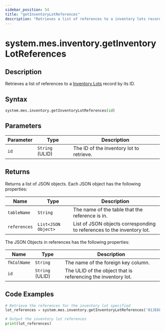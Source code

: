 ```yaml
---
sidebar_position: 54
title: "getInventoryLotReferences"
description: "Retrieves a list of references to a inventory lots record with the given ID."
---
```


# system.mes.inventory.getInventoryLotReferences

## Description

Retrieves a list of references to a [Inventory Lots](../../data-model/inventory-model/inventory-lot) record by its ID.

## Syntax
```python
system.mes.inventory.getInventoryLotReferences(id)
```

## Parameters

| Parameter  | Type            | Description                              |
|------------|-----------------|------------------------------------------|
| `id`       | `String` (ULID) | The ID of the inventory lot to retrieve. |

## Returns

Returns a list of JSON objects. Each JSON object has the following properties:

| Name         | Type                 | Description                                                            |
|--------------|----------------------|------------------------------------------------------------------------|
| `tableName`  | `String`             | The name of the table that the reference is in.                        |
| `references` | `List<JSON Object>`  | List of JSON objects corresponding to references to the inventory lot. |

The JSON Objects in references has the following properties:

| Name        | Type            | Description                                                   |
|-------------|-----------------|---------------------------------------------------------------|
| `fkColName` | `String`        | The name of the foreign key column.                           |
| `id`        | `String` (ULID) | The ULID of the object that is referencing the inventory lot. |

## Code Examples

```python
# Retrieve the references for the inventory lot specified
lot_references = system.mes.inventory.getInventoryLotReferences('01JE6F0CE9-T94PZD8R-TH9J01TJ')

# Output the inventory lot references
print(lot_references)
```